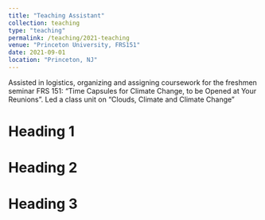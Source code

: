 ```yaml
---
title: "Teaching Assistant"
collection: teaching
type: "teaching"
permalink: /teaching/2021-teaching
venue: "Princeton University, FRS151"
date: 2021-09-01
location: "Princeton, NJ"
---
```


Assisted in logistics, organizing and assigning coursework for the freshmen seminar FRS 151: “Time Capsules for Climate Change, to be Opened at Your Reunions”. Led a class unit on “Clouds, Climate and Climate Change”


Heading 1
======

Heading 2
======

Heading 3
======
